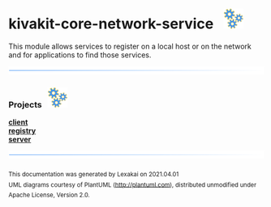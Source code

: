 # kivakit-core-network-service &nbsp;&nbsp;![](documentation/images/gears-40.png)

This module allows services to register on a local host or on the network and for applications to find those services.

![](documentation/images/horizontal-line.png)

[//]: # (start-user-text)


[//]: # (end-user-text)

### Projects &nbsp; ![](documentation/images/gears-40.png)

[**client**](client/README.md)  
[**registry**](registry/README.md)  
[**server**](server/README.md)

[//]: # (start-user-text)


[//]: # (end-user-text)

![](documentation/images/horizontal-line.png)

<sub>This documentation was generated by Lexakai on 2021.04.01</sub>    
<sub>UML diagrams courtesy of PlantUML (http://plantuml.com), distributed unmodified under Apache License, Version 2.0.</sub>
